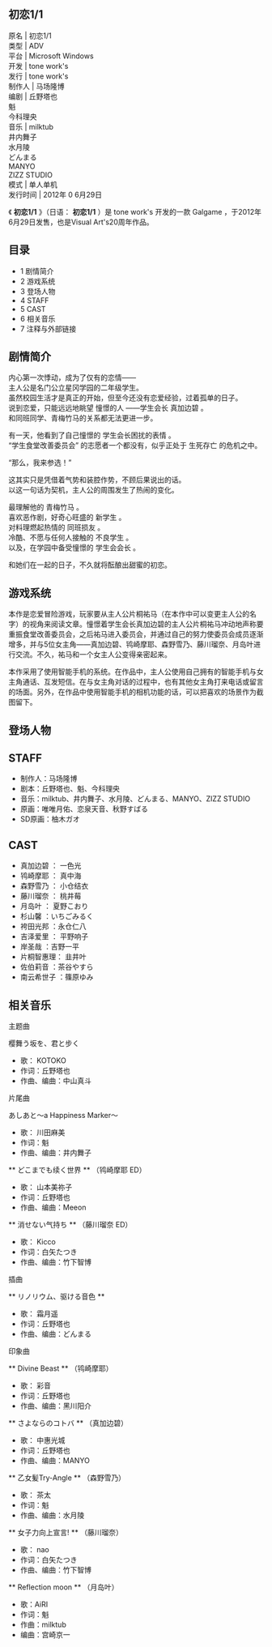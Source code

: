 初恋1/1  
---  
原名  |  初恋1/1   
类型  |  ADV   
平台  |  Microsoft Windows   
开发  |  tone work's   
发行  |  tone work's   
制作人  |  马场隆博   
编剧  |  丘野塔也   
魁  
今科理央  
音乐  |  milktub   
井内舞子  
水月陵  
どんまる  
MANYO  
ZIZZ STUDIO  
模式  |  单人单机   
发行时间  |  2012年  0  6月29日   
  
《 **初恋1/1** 》（日语：  **初恋1/1** ）是  tone work's  开发的一款  Galgame
，于2012年6月29日发售，也是Visual Art's20周年作品。

##  目录

  * 1  剧情简介 
  * 2  游戏系统 
  * 3  登场人物 
  * 4  STAFF 
  * 5  CAST 
  * 6  相关音乐 
  * 7  注释与外部链接 

##  剧情简介

内心第一次悸动，成为了仅有的恋情——  
主人公是名门公立星冈学园的二年级学生。  
虽然校园生活才是真正的开始，但至今还没有恋爱经验，过着孤单的日子。  
说到恋爱，只能远远地眺望  憧憬的人  ——学生会长  真加边碧  。  
和同班同学、青梅竹马的关系都无法更进一步。  
  
有一天，他看到了自己憧憬的  学生会长困扰的表情  。  
“学生食堂改善委员会”  的志愿者一个都没有，似乎正处于  生死存亡  的危机之中。  
  
“那么，我来参选！”  
  
这其实只是凭借着气势和装腔作势，不顾后果说出的话。  
以这一句话为契机，主人公的周围发生了热闹的变化。  
  
最理解他的  青梅竹马  。  
喜欢恶作剧，好奇心旺盛的  新学生  。  
对料理燃起热情的  同班损友  。  
冷酷、不愿与任何人接触的  不良学生  。  
以及，在学园中备受憧憬的  学生会会长  。  
  
和她们在一起的日子，不久就将酝酿出甜蜜的初恋。

##  游戏系统

本作是恋爱冒险游戏，玩家要从主人公片桐祐马（在本作中可以变更主人公的名字）的视角来阅读文章。憧憬着学生会长真加边碧的主人公片桐祐马冲动地声称要重振食堂改善委员会，之后祐马进入委员会，并通过自己的努力使委员会成员逐渐增多，并与5位女主角——真加边碧、鸨崎摩耶、森野雪乃、藤川瑠奈、月岛叶进行交流。不久，祐马和一个女主人公变得亲密起来。

本作采用了使用智能手机的系统。在作品中，主人公使用自己拥有的智能手机与女主角通话、互发短信。在与女主角对话的过程中，也有其他女主角打来电话或留言的场面。另外，在作品中使用智能手机的相机功能的话，可以把喜欢的场景作为截图留下。

##  登场人物

##  STAFF

  * 制作人：马场隆博 
  * 剧本：丘野塔也、魁、今科理央 
  * 音乐：milktub、井内舞子、水月陵、どんまる、MANYO、ZIZZ STUDIO 
  * 原画：唯唯月佑、恋泉天音、秋野すばる 
  * SD原画：柚木ガオ 

##  CAST

  * 真加边碧  ：  一色光 
  * 鸨崎摩耶  ：  真中海 
  * 森野雪乃  ：  小仓结衣 
  * 藤川瑠奈  ：  桃井莓 
  * 月岛叶  ：  夏野こおり 
  * 杉山馨  ：いちごみるく 
  * 袴田光邦  ：永仓仁八 
  * 吉泽爱里  ：  平野响子 
  * 岸圣哉  ：吉野一平 
  * 片桐智惠理：  韭井叶 
  * 佐伯莉音  ：茶谷やすら 
  * 南云希世子  ：篠原ゆみ 

##  相关音乐

主题曲

樱舞う坂を、君と步く

  * 歌：  KOTOKO 
  * 作词：丘野塔也 
  * 作曲、编曲：中山真斗 

片尾曲

あしあと～a Happiness Marker～

  * 歌：  川田麻美 
  * 作词：魁 
  * 作曲、编曲：井内舞子 

** どこまでも续く世界  ** （鸨崎摩耶 ED）

  * 歌：  山本美祢子 
  * 作词：丘野塔也 
  * 作曲、编曲：Meeon 

** 消せない气持ち  ** （藤川瑠奈 ED）

  * 歌：  Kicco 
  * 作词：白矢たつき 
  * 作曲、编曲：竹下智博 

插曲

** リノリウム、驱ける音色  **

  * 歌：  霜月遥 
  * 作词：丘野塔也 
  * 作曲、编曲：どんまる 

印象曲

** Divine Beast  ** （鸨崎摩耶）

  * 歌：  彩音 
  * 作词：丘野塔也 
  * 作曲、编曲：黑川阳介 

** さよならのコトバ  ** （真加边碧）

  * 歌：  中惠光城 
  * 作词：丘野塔也 
  * 作曲、编曲：MANYO 

** 乙女髪Try-Angle  ** （森野雪乃）

  * 歌：  茶太 
  * 作词：魁 
  * 作曲、编曲：水月陵 

** 女子力向上宣言!  ** （藤川瑠奈）

  * 歌：  nao 
  * 作词：白矢たつき 
  * 作曲、编曲：竹下智博 

** Reflection moon  ** （月岛叶）

  * 歌：AiRI 
  * 作词：魁 
  * 作曲：milktub 
  * 编曲：宫崎京一 